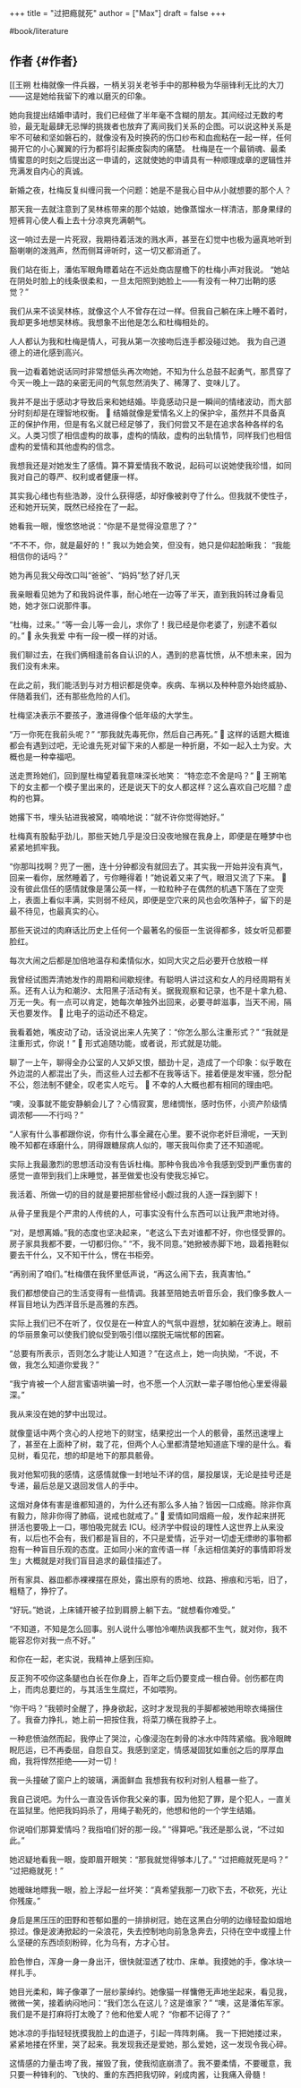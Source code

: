 +++
title = "过把瘾就死"
author = ["Max"]
draft = false
+++

\#book/literature


## 作者 {#作者}

[[王朔
杜梅就像一件兵器，一柄关羽关老爷手中的那种极为华丽锋利无比的大刀——这是她给我留下的难以磨灭的印象。

她向我提出结婚申请时，我们已经做了半年毫不含糊的朋友。其间经过无数的考验，最无耻最肆无忌惮的挑拨者也放弃了离间我们关系的企图。可以说这种关系是牢不可破和坚如磐石的，就像没有及时换药的伤口纱布和血痂粘在一起一样，任何揭开它的小心翼翼的行为都将引起撕皮裂肉的痛楚。
杜梅是在一个最销魂、最柔情蜜意的时刻之后提出这一申请的，这就使她的申请具有一种顺理成章的逻辑性并充满发自内心的真诚。

新婚之夜，杜梅反复纠缠问我一个问题：她是不是我心目中从小就想要的那个人？

那天我一去就注意到了吴林栋带来的那个姑娘，她像蒸馏水一样清洁，那身果绿的短裤背心使人看上去十分凉爽充满朝气。

这一响过去是一片死寂，我期待着活泼的溅水声，甚至在幻觉中也极为逼真地听到豁喇喇的泼溅声，然而侧耳谛听时，这一切又都消逝了。

我们站在街上，潘佑军眼角瞟着站在不远处商店屋檐下的杜梅小声对我说。
“她站在阴处时脸上的线条很柔和，一旦太阳照到她脸上——有没有一种刀出鞘的感觉？”

我们从来不谈吴林栋，就像这个人不曾存在过一样。但我自己躺在床上睡不着时，我却更多地想吴林栋。我想象不出他是怎么和杜梅相处的。

人人都认为我和杜梅是情人，可我从第一次接吻后连手都没碰过她。
我为自己道德上的进化感到高兴。

我一边看着她说话同时非常想低头再次吻她，不知为什么总鼓不起勇气，那贯穿了今天一晚上一路的亲密无间的气氛忽然消失了、稀薄了、变味儿了。

我并不是出于感动才导致后来和她结婚。毕竟感动只是一瞬间的情绪波动，而大部分时刻却是在理智地权衡。
💬 结婚就像是爱情名义上的保护伞，虽然并不具备真正的保护作用，但是有名义就已经足够了，我们何尝又不是在追求各种各样的名义。人类习惯了相信虚构的故事，虚构的情敌，虚构的出轨情节，同样我们也相信虚构的爱情和其他虚构的信念。

我想我还是对她发生了感情。算不算爱情我不敢说，起码可以说她使我珍惜，如同我对自己的尊严、权利或者健康一样。

其实我心绪也有些浩渺，没什么获得感，却好像被剥夺了什么。但我就不使性子，还和她开玩笑，既然已经拴在了一起。

她看我一眼，慢悠悠地说：“你是不是觉得没意思了？”

“不不不，你，就是最好的！”
我以为她会笑，但没有，她只是仰起脸瞅我：
“我能相信你的话吗？”

她为再见我父母改口叫“爸爸”、“妈妈”愁了好几天

我亲眼看见她为了和我妈说件事，耐心地在一边等了半天，直到我妈转过身看见她，她才张口说那件事。

“杜梅，过来。”
“等一会儿等一会儿，求你了！我已经是你老婆了，别逮不着似的。”
💬 永失我爱 中有一段一模一样的对话。

我们聊过去，在我们俩相逢前各自认识的人，遇到的悲喜忧愤，从不想未来，因为我们没有未来。

在此之前，我们能活到与对方相识都是侥幸。疾病、车祸以及种种意外始终威胁、伴随着我们，还有那些危险的人们。

杜梅坚决表示不要孩子，激进得像个低年级的大学生。

“万一你死在我前头呢？”
“那我就先毒死你，然后自己再死。”
💬 这样的话题大概谁都会有遇到过吧，无论谁先死对留下来的人都是一种折磨，不如一起入土为安。大概也是一种幸福吧。

送走贾玲她们，回到屋杜梅望着我意味深长地笑：
“特恋恋不舍是吗？”
💬 王朔笔下的女主都一个模子里出来的，还是说天下的女人都这样？这么喜欢自己吃醋？虚构的也算。

她撂下书，埋头钻进我被窝，喃喃地说：“就不许你觉得她好。”

杜梅真有股黏乎劲儿，那些天她几乎是没日没夜地猴在我身上，即便是在睡梦中也紧紧地抓牢我。

“你那叫找啊？兜了一圈，连十分钟都没有就回去了。其实我一开始并没有真气，回来一看你，居然睡着了，亏你睡得着！”她说着又来了气，眼泪又流了下来。
💬 没有彼此信任的感情就像是蒲公英一样，一粒粒种子在偶然的机遇下落在了空壳上，表面上看似丰满，实则弱不经风，即便是空穴来的风也会吹落种子，留下的是最不待见，也最真实的心。

那些天说过的肉麻话比历史上任何一个最著名的佞臣一生说得都多，妓女听见都要脸红。

每次大闹之后都是加倍地温存和柔情似水，如同大灾之后必要开仓放粮一样

我曾经试图弄清她发作的周期和间歇规律。有聪明人讲过这和女人的月经周期有关系。还有人认为和潮汐、太阳黑子活动有关。据我观察和记录，也不是十拿九稳、万无一失。有一点可以肯定，她每次单独外出回来，必要寻衅滋事，当天不闹，隔天也要发作。
💬 比电子的运动还不稳定。

我看着她，嘴皮动了动，话没说出来人先笑了：“你怎么那么注重形式？”
“我就是注重形式，你说！”
💬 形式追随功能，或者说，形式就是功能。

聊了一上午，聊得全办公室的人又妒又恨，醋劲十足，造成了一个印象：似乎敢在外边混的人都混出了头，而这些人过去都不在我等话下。接着便是发牢骚，怨分配不公，怨法制不健全，叹老实人吃亏。
💬 不幸的人大概也都有相同的理由吧。

“噢，没事就不能安静躺会儿了？心情寂寞，思绪惆怅，感时伤怀，小资产阶级情调浓郁——不行吗？”

“人家有什么事都跟你说，你有什么事全藏在心里。要不说你老奸巨滑呢，一天到晚不知都在琢磨什么，阴得跟糖尿病人似的，哪天我叫你卖了还不知道呢。

实际上我最激烈的思想活动没有告诉杜梅。那种令我齿冷令我感到受到严重伤害的感觉一直带到我们上床睡觉，甚至做爱也没有使我忘掉它。

我活着、所做一切的目的就是要把那些曾经小觑过我的人逐一踩到脚下！

从骨子里我是个严肃的人传统的人，可事实没有什么东西可以让我严肃地对待。

“对，是想离婚。”我的态度也坚决起来，“老这么下去对谁都不好，你也怪受罪的。房子家具我都不要，一切都归你。”
“不，我不同意。”她掀被赤脚下地，趿着拖鞋似要去干什么，又不知干什么，愣在书柜旁。

“再别闹了咱们。”杜梅偎在我怀里低声说，“再这么闹下去，我真害怕。”

我们都想使自己的生活变得有一些情调。我甚至陪她去听音乐会，我们像多数人一样盲目地认为西洋音乐是高雅的东西。

实际上我们已不在听了，仅仅是在一种宜人的气氛中遐想，犹如躺在波涛上。眼前的华丽景象可以使我们貌似受到吸引借以摆脱无端忧郁的困窘。

“总要有所表示，否则怎么才能让人知道？”在这点上，她一向执拗，“不说，不做，我怎么知道你爱我？”

“我宁肯被一个人甜言蜜语哄骗一时，也不愿一个人沉默一辈子哪怕他心里爱得最深。”

我从来没在她的梦中出现过。

就像童话中两个贪心的人挖地下的财宝，结果挖出一个人的骸骨，虽然迅速埋上了，甚至在上面种了树，栽了花，但两个人心里都清楚地知道底下埋的是什么。看见树，看见花，想的却是地下的那具骸骨。

我对他絮叨我的感情，这感情就像一封地址不详的信，屡投屡误，无论是挂号还是专递，最后总是又退回发信人的手中。

这烟对身体有害是谁都知道的，为什么还有那么多人抽？皆因一口成瘾。除非你真有毅力，除非你得了肺癌，说戒也就戒了。”
💬 爱情如同烟瘾一般，发作起来拼死拼活也要吸上一口，哪怕吸完就去 ICU。经济学中假设的理性人这世界上从来没有，以后也不会有，我们都是盲目的，不只是爱情，近乎对一切虚无缥缈的事物都抱有一种盲目乐观的态度。正如同小米的宣传语一样「永远相信美好的事情即将发生」大概就是对我们盲目追求的最佳描述了。

所有家具、器皿都赤裸裸摆在原处，露出原有的质地、纹路、擦痕和污垢，旧了，粗糙了，狰狞了。

“好玩。”她说，上床铺开被子拉到肩膀上躺下去。“就想看你难受。”

“不知道，不知是怎么回事。别人说什么哪怕冷嘲热讽我都不生气，就对你，我不能容忍你对我一点不好。”

和你在一起，老实说，我精神上感到压抑。

反正狗不咬你这条腿也白长在你身上，百年之后仍要变成一根白骨。创伤都在肉上，而肉总要烂的，与其活生生腐烂，不如喂狗。

“你干吗？”我顿时全醒了，挣身欲起，这时才发现我的手脚都被她用晾衣绳捆住了。我奋力挣扎，她上前一把按住我，将菜刀横在我脖子上。

一种悲愤油然而起，我停止了哭泣，心像浸泡在刺骨的冰水中阵阵紧缩。我冷眼睥睨厄运，已不再委屈，自怨自艾。我感到坚定，情感凝固犹如重创之后的厚厚血痂，我将悍然拒绝——对一切！

我一头撞破了窗户上的玻璃，满面鲜血
我想我有权利对别人粗暴一些了。

我自己说吧。为什么一直没告诉你我父亲的事，因为他犯了罪，是个犯人，一直关在监狱里。他把我妈妈杀了，用绳子勒死的，他想和他的一个学生结婚。

你说咱们那算爱情吗？我指咱们好的那一段。”
“得算吧。”我还是那么说，“不过如此。”

她迟疑地看我一眼，旋即眉开眼笑：“那我就觉得够本儿了。”
“过把瘾就死是吗？”
“过把瘾就死！”

她暧昧地瞟我一眼，脸上浮起一丝坏笑：“真希望我那一刀砍下去，不砍死，光让你残废。”

身后是黑压压的田野和苍郁如墨的一排排树冠，她在这黑白分明的边缘轻盈如烟地掠过。像是波涛掀起的一朵浪花，失去控制地向前急急奔去，只待在空中或撞上什么坚硬的东西顷刻粉碎，化为乌有，方才心甘。

脸色惨白，浑身一身一身出汗，很快就湿透了枕巾、床单。我摸她的手，像冰块一样扎手。

她目光柔和，眸子像罩了一层纱蒙绰约。她像猫一样慵倦无声地坐起来，看见我，微微一笑，接着纳闷地问：“我们怎么在这儿？这是谁家？”
“噢，这是潘佑军家。我们是不是打麻将打太晚了？他和他爱人呢？
“你都不记得了？”

她冰凉的手指轻轻抚摸我脸上的血道子，引起一阵阵刺痛。
我一下把她搂过来，紧紧地搂在怀里，哭了起来。我发现我还是爱她，那么爱她，这一发现令我心碎。

这情感的力量击垮了我，摧毁了我，使我彻底崩溃了。我不要柔情，不要暖意，我只要一种锋利的、飞快的、重的东西把我切碎，剁成肉酱，让我痛入骨髓！
